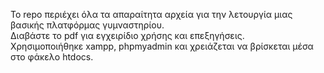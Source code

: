 Το repo περιέχει όλα τα απαραίτητα αρχεία για την λετουργία μιας βασικής πλατφόρμας γυμναστηρίου.  
Διαβάστε το pdf για εγχειρίδιο χρήσης και επεξηγήσεις.   
Χρησιμοποιήθηκε xampp, phpmyadmin και χρειάζεται να βρίσκεται μέσα στο φάκελο htdocs.  
